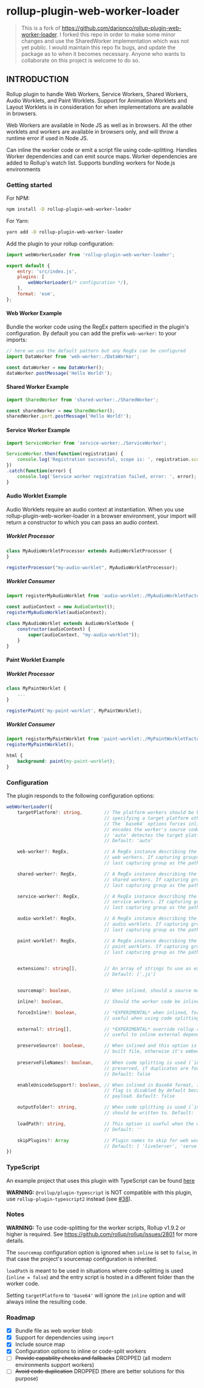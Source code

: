 # rollup-plugin-web-worker-loader

> This is a fork of <https://github.com/darionco/rollup-plugin-web-worker-loader>. I forked this repo in order to make some minor changes and use the SharedWorker implementation which was not yet public. I would maintain this repo fix bugs, and update the package as to when it becomes necessary. Anyone who wants to collaborate on this project is welcome to do so.

## INTRODUCTION

Rollup plugin to handle Web Workers, Service Workers, Shared Workers,
Audio Worklets, and Paint Worklets. Support for Animation Worklets and
Layout Worklets is in consideration for when implementations are available
in browsers.

Web Workers are available in Node JS as well as in browsers. All the other
worklets and workers are available in browsers only, and will throw a runtime
error if used in Node JS.

Can inline the worker code or emit a script file using code-splitting.
Handles Worker dependencies and can emit source maps.
Worker dependencies are added to Rollup's watch list.
Supports bundling workers for Node.js environments

### Getting started

For NPM:

```bash
npm install -D rollup-plugin-web-worker-loader
```

For Yarn:

```bash
yarn add -D rollup-plugin-web-worker-loader
```

Add the plugin to your rollup configuration:

```js
import webWorkerLoader from 'rollup-plugin-web-worker-loader';

export default {
    entry: 'src/index.js',
    plugins: [
        webWorkerLoader(/* configuration */),
    ],
    format: 'esm',
};
```

#### Web Worker Example

Bundle the worker code using the RegEx pattern specified in the plugin's configuration.
By default you can add the prefix `web-worker:` to your imports:

```js
// here we use the default pattern but any RegEx can be configured
import DataWorker from 'web-worker:./DataWorker';

const dataWorker = new DataWorker();
dataWorker.postMessage('Hello World!');
```

#### Shared Worker Example

```js
import SharedWorker from 'shared-worker:./SharedWorker';

const sharedWorker = new SharedWorker();
sharedWorker.port.postMessage('Hello World!');
```

#### Service Worker Example

```js
import ServiceWorker from 'service-worker:./ServiceWorker';

ServiceWorker.then(function(registration) {
    console.log('Registration successful, scope is: ', registration.scope);
})
.catch(function(error) {
    console.log('Service worker registration failed, error: ', error);
}
```

#### Audio Worklet Example

Audio Worklets require an audio context at instantiation. When you use
rollup-plugin-web-worker-loader in a browser environment, your import will
return a constructor to which you can pass an audio context.

##### Worklet Processor

```js
class MyAudioWorkletProcessor extends AudioWorkletProcessor {
}

registerProcessor("my-audio-worklet", MyAudioWorkletProcessor);
```

##### Worklet Consumer

```js
import registerMyAudioWorklet from 'audio-worklet:./MyAudioWorkletFactory';

const audioContext = new AudioContext();
registerMyAudioWorklet(audioContext);

class MyAudioWorklet extends AudioWorkletNode {
    constructor(audioContext) {
        super(audioContext, "my-audio-worklet"));
    }
}
```

#### Paint Worklet Example

##### Worklet Processor

```js
class MyPaintWorklet {
    ...
}

registerPaint('my-paint-worklet', MyPaintWorklet);
```

##### Worklet Consumer

```js
import registerMyPaintWorklet from 'paint-worklet:./MyPaintWorkletFactory';
registerMyPaintWorklet();
```

```css
html {
    background: paint(my-paint-worklet);
}
```

### Configuration

The plugin responds to the following configuration options:

```ts
webWorkerLoader({
    targetPlatform?: string,        // The platform workers should be built for, can be 'auto', 'browser', 'node' or 'base64'.
                                    // specifying a target platform other than 'auto' reduces the amount of loader code.
                                    // The `base64` options forces inline and the import results on a base64 string that
                                    // encodes the worker's source code. NOTE: The string does not include a mime type.
                                    // 'auto' detectes the target platform and selects between 'browser` and 'node'.
                                    // Default: 'auto'

    web-worker?: RegEx,             // A RegEx instance describing the pattern that matches the files to import as
                                    // web workers. If capturing groups are present, the plugin uses the contents of the
                                    // last capturing group as the path to the worker script. Default: /web-worker:(.+)/

    shared-worker?: RegEx,          // A RegEx instance describing the pattern that matches the files to import as
                                    // shared workers. If capturing groups are present, the plugin uses the contents of the
                                    // last capturing group as the path to the worker script. Default: /shared-worker:(.+)/

    service-worker?: RegEx,         // A RegEx instance describing the pattern that matches the files to import as
                                    // service workers. If capturing groups are present, the plugin uses the contents of the
                                    // last capturing group as the path to the worker script. Default: /service-worker:(.+)/

    audio-worklet?: RegEx,          // A RegEx instance describing the pattern that matches the files to import as
                                    // audio worklets. If capturing groups are present, the plugin uses the contents of the
                                    // last capturing group as the path to the worker script. Default: /audio-worklet:(.+)/

    paint-worklet?: RegEx,          // A RegEx instance describing the pattern that matches the files to import as
                                    // paint worklets. If capturing groups are present, the plugin uses the contents of the
                                    // last capturing group as the path to the worker script. Default: /paint-worklet:(.+)/

    
    extensions?: string[],          // An array of strings to use as extensions when resolving worker files.
                                    // Default: ['.js']


    sourcemap?: boolean,            // When inlined, should a source map be included in the final output. Default: false

    inline?: boolean,               // Should the worker code be inlined (Base64). Default: true

    forceInline?: boolean,          // *EXPERIMENTAL* when inlined, forces the code to be included every time it is imported
                                    // useful when using code splitting: Default: false

    external?: string[],            // *EXPERIMENTAL* override rollup resolution of external module IDs
                                    // useful to inline external dependencies in a worker blob. Default: undefined

    preserveSource?: boolean,       // When inlined and this option is enabled, the full source code is included in the
                                    // built file, otherwise it's embedded as a base64 string. Default: false
    
    preserveFileNames?: boolean,    // When code splitting is used (`inline === false`) the input worker file names are
                                    // preserved, if duplicates are found `-n` is appended to the file names.
                                    // Default: false

    enableUnicodeSupport?: boolean, // When inlined in Base64 format, this option enables unicode support (UTF16). This
                                    // flag is disabled by default because supporting UTF16 doubles the size of the final
                                    // payload. Default: false

    outputFolder?: string,          // When code splitting is used (`inline: false`), folder in which the worker scripts
                                    // should be written to. Default: '' (same as build output folder)

    loadPath?: string,              // This option is useful when the worker scripts need to be loaded from another folder.
                                    // Default: ''

    skipPlugins?: Array             // Plugin names to skip for web worker build
                                    // Default: [ 'liveServer', 'serve', 'livereload' ]
})
```

### TypeScript

An example project that uses this plugin with TypeScript can be found [here](https://github.com/darionco/rollup-typescript-webworkers)

**WARNING:** `@rollup/plugin-typescript` is NOT compatible with this plugin, use `rollup-plugin-typescript2` instead (see [#38](https://github.com/darionco/rollup-plugin-web-worker-loader/issues/38)).

### Notes

**WARNING:** To use code-splitting for the worker scripts, Rollup v1.9.2 or higher is required. See <https://github.com/rollup/rollup/issues/2801> for more details.

The `sourcemap` configuration option is ignored when `inline` is set to `false`, in that case the project's sourcemap configuration is inherited.

`loadPath` is meant to be used in situations where code-splitting is used (`inline = false`) and the entry script is hosted in a different folder than the worker code.

Setting `targetPlatform` to `'base64'` will ignore the `inline` option and will always inline the resulting code.

### Roadmap

- [x] Bundle file as web worker blob
- [x] Support for dependencies using `import`
- [x] Include source map
- [x] Configuration options to inline or code-split workers
- [ ] ~~Provide capability checks and fallbacks~~ DROPPED (all modern environments support workers)
- [ ] ~~Avoid code duplication~~ DROPPED (there are better solutions for this purpose)
